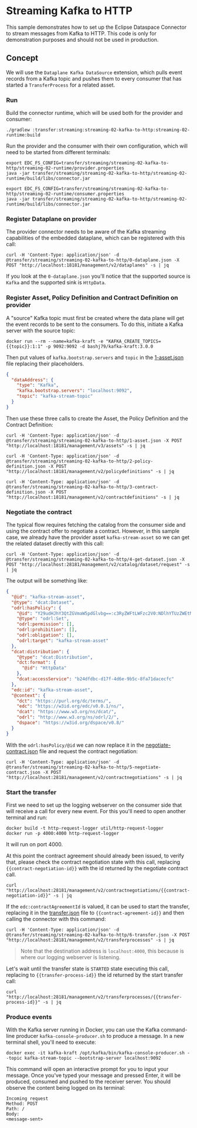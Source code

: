 # Streaming Kafka to HTTP

This sample demonstrates how to set up the Eclipse Dataspace Connector to stream messages from Kafka to HTTP.
This code is only for demonstration purposes and should not be used in production.

## Concept

We will use the `Dataplane Kafka DataSource` extension, which pulls event records from a Kafka topic and pushes them
to every consumer that has started a `TransferProcess` for a related asset.

### Run

Build the connector runtime, which will be used both for the provider and consumer:

```shell
./gradlew :transfer:streaming:streaming-02-kafka-to-http:streaming-02-runtime:build
```

Run the provider and the consumer with their own configuration, which will need to be started from different terminals:

```shell
export EDC_FS_CONFIG=transfer/streaming/streaming-02-kafka-to-http/streaming-02-runtime/provider.properties
java -jar transfer/streaming/streaming-02-kafka-to-http/streaming-02-runtime/build/libs/connector.jar
```

```shell
export EDC_FS_CONFIG=transfer/streaming/streaming-02-kafka-to-http/streaming-02-runtime/consumer.properties
java -jar transfer/streaming/streaming-02-kafka-to-http/streaming-02-runtime/build/libs/connector.jar
```

### Register Dataplane on provider

The provider connector needs to be aware of the Kafka streaming capabilities of the embedded dataplane, which can be
registered with this call:

```shell
curl -H 'Content-Type: application/json' -d @transfer/streaming/streaming-02-kafka-to-http/0-dataplane.json -X POST "http://localhost:18181/management/v2/dataplanes" -s | jq
```

If you look at the `0-dataplane.json` you'll notice that the supported source is `Kafka` and the supported sink
is `HttpData`.

### Register Asset, Policy Definition and Contract Definition on provider

A "source" Kafka topic must first be created where the data plane will get the event records to be sent to the
consumers. To do this, initiate a Kafka server with the source topic:

```shell
docker run --rm --name=kafka-kraft -e "KAFKA_CREATE_TOPICS={{topic}}:1:1" -p 9092:9092 -d bashj79/kafka-kraft:3.0.0
```

Then put values of `kafka.bootstrap.servers` and `topic` in the [1-asset.json](1-asset.json) file replacing their
placeholders.

```json
{
  "dataAddress": {
    "type": "Kafka",
    "kafka.bootstrap.servers": "localhost:9092",
    "topic": "kafka-stream-topic"
  }
}
```

Then use these three calls to create the Asset, the Policy Definition and the Contract Definition:

```shell
curl -H 'Content-Type: application/json' -d @transfer/streaming/streaming-02-kafka-to-http/1-asset.json -X POST "http://localhost:18181/management/v3/assets" -s | jq
```

```shell
curl -H 'Content-Type: application/json' -d @transfer/streaming/streaming-02-kafka-to-http/2-policy-definition.json -X POST "http://localhost:18181/management/v2/policydefinitions" -s | jq
```

```shell
curl -H 'Content-Type: application/json' -d @transfer/streaming/streaming-02-kafka-to-http/3-contract-definition.json -X POST "http://localhost:18181/management/v2/contractdefinitions" -s | jq
```

### Negotiate the contract

The typical flow requires fetching the catalog from the consumer side and using the contract offer to negotiate a
contract. However, in this sample case, we already have the provider asset `kafka-stream-asset` so we can get the
related dataset directly with this call:

```shell
curl -H 'Content-Type: application/json' -d @transfer/streaming/streaming-02-kafka-to-http/4-get-dataset.json -X POST "http://localhost:28181/management/v2/catalog/dataset/request" -s | jq
```

The output will be something like:

```json
{
  "@id": "kafka-stream-asset",
  "@type": "dcat:Dataset",
  "odrl:hasPolicy": {
    "@id": "Y29udHJhY3QtZGVmaW5pdGlvbg==:c3RyZWFtLWFzc2V0:NDlhYTUzZWEtMDUzMS00ZDkyLTg4Y2YtMGRjMTc4MmQ1NjY4",
    "@type": "odrl:Set",
    "odrl:permission": [],
    "odrl:prohibition": [],
    "odrl:obligation": [],
    "odrl:target": "kafka-stream-asset"
  },
  "dcat:distribution": {
    "@type": "dcat:Distribution",
    "dct:format": {
      "@id": "HttpData"
    },
    "dcat:accessService": "b24dfdbc-d17f-4d6e-9b5c-8fa71dacecfc"
  },
  "edc:id": "kafka-stream-asset",
  "@context": {
    "dct": "https://purl.org/dc/terms/",
    "edc": "https://w3id.org/edc/v0.0.1/ns/",
    "dcat": "https://www.w3.org/ns/dcat/",
    "odrl": "http://www.w3.org/ns/odrl/2/",
    "dspace": "https://w3id.org/dspace/v0.8/"
  }
}
```

With the `odrl:hasPolicy/@id` we can now replace it in the [negotiate-contract.json](5-negotiate-contract.json) file
and request the contract negotiation:

```shell
curl -H 'Content-Type: application/json' -d @transfer/streaming/streaming-02-kafka-to-http/5-negotiate-contract.json -X POST "http://localhost:28181/management/v2/contractnegotiations" -s | jq
```

### Start the transfer

First we need to set up the logging webserver on the consumer side that will receive a call for every new event. For
this you'll need to open another terminal and run:

```shell
docker build -t http-request-logger util/http-request-logger
docker run -p 4000:4000 http-request-logger
```

It will run on port 4000.

At this point the contract agreement should already been issued, to verify that, please check the contract negotiation
state with this call, replacing `{{contract-negotiation-id}}` with the id returned by the negotiate contract call.

```shell
curl "http://localhost:28181/management/v2/contractnegotiations/{{contract-negotiation-id}}" -s | jq
```

If the `edc:contractAgreementId` is valued, it can be used to start the transfer, replacing it in
the [transfer.json](6-transfer.json)
file to `{{contract-agreement-id}}` and then calling the connector with this command:

```shell
curl -H 'Content-Type: application/json' -d @transfer/streaming/streaming-02-kafka-to-http/6-transfer.json -X POST "http://localhost:28181/management/v2/transferprocesses" -s | jq
```

> Note that the destination address is `localhost:4000`, this because is where our logging webserver is listening.

Let's wait until the transfer state is `STARTED` state executing this call, replacing to `{{transfer-process-id}}` the
id returned by the start transfer call:

```shell
curl "http://localhost:28181/management/v2/transferprocesses/{{transfer-process-id}}" -s | jq
```

### Produce events

With the Kafka server running in Docker, you can use the Kafka command-line producer `kafka-console-producer.sh` to
produce a message. In a new terminal shell, you'll need to execute:

```shell
docker exec -it kafka-kraft /opt/kafka/bin/kafka-console-producer.sh --topic kafka-stream-topic --bootstrap-server localhost:9092
```

This command will open an interactive prompt for you to input your message. Once you've typed your message and pressed
Enter, it will be produced, consumed and pushed to the receiver server. You should observe the content being logged on
its terminal:

```
Incoming request
Method: POST
Path: /
Body:
<message-sent>
```